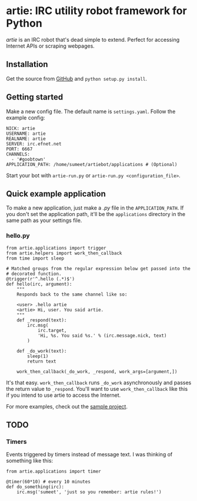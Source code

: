 # artie: IRC utility robot framework for Python

*artie* is an IRC robot that's dead simple to extend. Perfect for accessing
Internet APIs or scraping webpages.

## Installation

Get the source from [GitHub](http://github.com/sumeet/artie) and
`python setup.py install`.

## Getting started

Make a new config file. The default name is `settings.yaml`. Follow the
example config:

	NICK: artie
	USERNAME: artie
	REALNAME: artie
	SERVER: irc.efnet.net
	PORT: 6667
	CHANNELS:
	  - '#goobtown'
	APPLICATION_PATH: /home/sumeet/artiebot/applications # (Optional)

Start your bot with `artie-run.py` or `artie-run.py <configuration_file>`.

## Quick example application

To make a new application, just make a *.py* file in the `APPLICATION_PATH`.
If you don't set the application path, it'll be the `applications` directory
in the same path as your settings file.

### hello.py

	from artie.applications import trigger
	from artie.helpers import work_then_callback
	from time import sleep
	
	# Matched groups from the regular expression below get passed into the
	# decorated function.
	@trigger(r'^.hello (.*)$')
	def hello(irc, argument):
		"""
		Responds back to the same channel like so:
		
		<user> .hello artie
		<artie> Hi, user. You said artie.
		"""
		def _respond(text):
			irc.msg(
				irc.target,
				'Hi, %s. You said %s.' % (irc.message.nick, text)
			)
		
		def _do_work(text):
			sleep(1)
			return text
		
		work_then_callback(_do_work, _respond, work_args=[argument,])

It's that easy. `work_then_callback` runs `_do_work` asynchronously and passes
the return value to `_respond`. You'll want to use `work_then_callback` like
this if you intend to use artie to access the Internet.

For more examples, check out the
[sample project](http://github.com/sumeet/artie/tree/master/example/).

## TODO

### Timers

Events triggered by timers instead of message text. I was thinking of
something like this:

	from artie.applications import timer
	
	@timer(60*10) # every 10 minutes
	def do_something(irc):
		irc.msg('sumeet', 'just so you remember: artie rules!')
